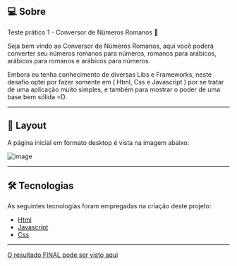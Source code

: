 ## 💻 Sobre
Teste prático 1 - Conversor de Números Romanos 🚀

Seja bem vindo ao Conversor de Números Romanos, aqui você poderá converter seu números romanos para números, romanos para arábicos, arábicos para romanos e arábicos para números.

Embora eu tenha conhecimento de diversas Libs e Frameworks, neste desafio optei por fazer somente em ( Html, Css e Javascript ) por se tratar de uma aplicação muito simples, e também para mostrar o poder de uma base bem sólida =D.

___

## 🎨 Layout
A página inicial em formato desktop é vista na imagem abaixo:

![image](https://github.com/eduardo-m2001/Roman_Numbers_Converter/assets/88609782/72c17b4a-b3d1-439f-bf1c-2b8dc04d9243)


___

## 🛠 Tecnologias

As seguintes tecnologias foram empregadas na criação deste projeto:

- [Html](https://reactjs.org](https://developer.mozilla.org/pt-BR/docs/Web/HTML))
- [Javascript](https://developer.mozilla.org/pt-BR/docs/Web/JavaScript)
- [Css](https://vitejs.dev/](https://developer.mozilla.org/pt-BR/docs/Web/CSS))

___


[O resultado FINAL pode ser visto aqui](https://eduardo-medeiros.netlify.app/)
